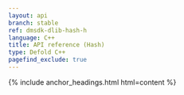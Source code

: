 ```yaml
---
layout: api
branch: stable
ref: dmsdk-dlib-hash-h
language: C++
title: API reference (Hash)
type: Defold C++
pagefind_exclude: true
---
```

{% include anchor_headings.html html=content %}